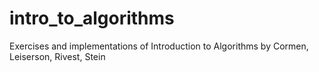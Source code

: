 # intro_to_algorithms
Exercises and implementations of Introduction to Algorithms by Cormen, Leiserson, Rivest, Stein
